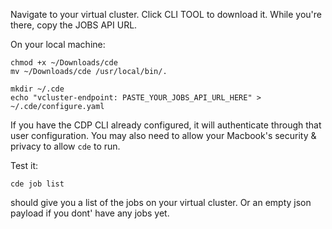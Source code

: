 Navigate to your virtual cluster.   Click CLI TOOL to download it.  While you're there, copy the JOBS API URL.

On your local machine:

```
chmod +x ~/Downloads/cde
mv ~/Downloads/cde /usr/local/bin/.

mkdir ~/.cde
echo "vcluster-endpoint: PASTE_YOUR_JOBS_API_URL_HERE" > ~/.cde/configure.yaml
```

If you have the CDP CLI already configured, it will authenticate through that user configuration.   You may also need to allow your Macbook's security & privacy to allow `cde` to run.

Test it:

`cde job list`

should give you a list of the jobs on your virtual cluster.   Or an empty json payload if you dont' have any jobs yet.
